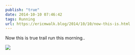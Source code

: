 ```yaml
---
publish: "true"
date: 2014-10-10 07:46:42
tags: Running
url: https://ericmwalk.blog/2014/10/10/now-this-is.html
---
```


Now this is true trail run this morning..

![](https://ericmwalk.blog/uploads/2022/5a0b300c49.jpg)